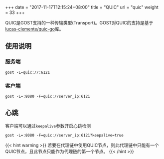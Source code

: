 +++
date = "2017-11-17T12:15:24+08:00"
title = "QUIC"
url = "quic"
weight = 33
+++

QUIC是GOST支持的一种传输类型(Transport)。GOST对QUIC的支持是基于[lucas-clemente/quic-go](https://github.com/lucas-clemente/quic-go)库。

## 使用说明

### 服务端

```
gost -L=quic://:6121
```

### 客户端

```
gost -L=:8080 -F=quic://server_ip:6121
```

## 心跳

客户端可以通过`keepalive`参数开启心跳检测

```
gost -L=:8080 -F=quic://server_ip:6121?keepalive=true
```

{{< hint warning >}}
若要在代理链中使用QUIC节点，则此代理链中只能有一个QUIC节点，且此节点只能作为代理链的第一个节点。
{{< /hint >}}

